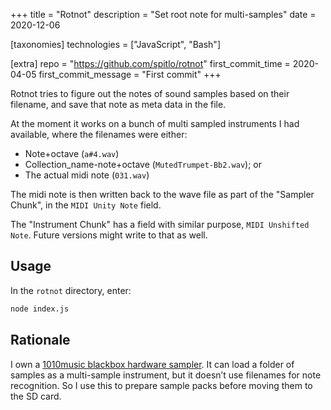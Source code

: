 +++
title = "Rotnot"
description = "Set root note for multi-samples"
date = 2020-12-06

[taxonomies]
technologies = ["JavaScript", "Bash"]

[extra]
repo = "https://github.com/spitlo/rotnot"
first_commit_time = 2020-04-05
first_commit_message = "First commit"
+++

Rotnot tries to figure out the notes of sound samples based on their filename, and save that note as meta data in the file.

At the moment it works on a bunch of multi sampled instruments I had available, where the filenames were either:

- Note+octave (`a#4.wav`)
- Collection_name-note+octave (`MutedTrumpet-Bb2.wav`); or
- The actual midi note (`031.wav`)

The midi note is then written back to the wave file as part of the "Sampler Chunk", in the `MIDI Unity Note` field.

The "Instrument Chunk" has a field with similar purpose, `MIDI Unshifted Note`. Future versions might write to that as well.

## Usage

In the `rotnot` directory, enter:

```bash
node index.js
```

## Rationale

I own a [1010music blackbox hardware sampler](https://1010music.com/product/blackbox). It can load a folder of samples as a multi-sample instrument, but it doesn’t use filenames for note recognition. So I use this to prepare sample packs before moving them to the SD card.

